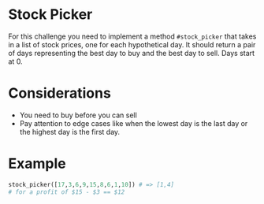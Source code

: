 # Stock Picker

For this challenge you need to implement a method `#stock_picker` that takes in a list of stock prices, one for each hypothetical day. It should return a pair of days representing the best day to buy and the best day to sell. Days start at 0.

# Considerations

* You need to buy before you can sell
* Pay attention to edge cases like when the lowest day is the last day or the highest day is the first day.

# Example

```python
stock_picker([17,3,6,9,15,8,6,1,10]) # => [1,4]  
# for a profit of $15 - $3 == $12
```
